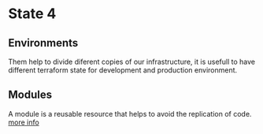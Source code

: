 # State 4
## Environments
Them help to divide diferent copies of our infrastructure, it is usefull to have different terraform state for development and production environment. 
## Modules
A module is a reusable resource that helps to avoid the replication of code.  
[more info](https://learn.hashicorp.com/tutorials/terraform/module?in=terraform/modules)